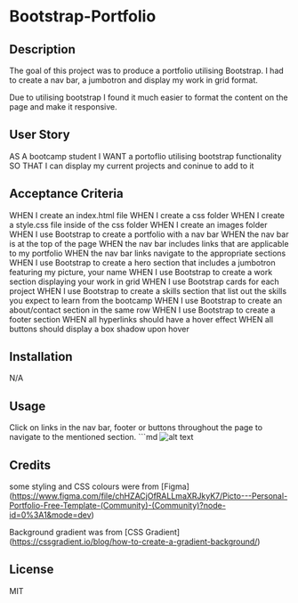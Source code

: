 # Bootstrap-Portfolio

## Description

The goal of this project was to produce a portfolio utilising Bootstrap. I had to create a nav bar, a jumbotron and display my work in grid format.

Due to utilising bootstrap I found it much easier to format the content on the page and make it responsive.

## User Story

AS A bootcamp student 
I WANT a portoflio utilising bootstrap functionality
SO THAT I can display my current projects and coninue to add to it

## Acceptance Criteria

WHEN I create an index.html file
WHEN I create a css folder
WHEN I create a style.css file inside of the css folder
WHEN I create an images folder
WHEN I use Bootstrap to create a portfolio with a nav bar
WHEN the nav bar is at the top of the page
WHEN the nav bar includes links that are applicable to my portfolio
WHEN the nav bar links navigate to the appropriate sections
WHEN I use Bootstrap to create a hero section that includes a jumbotron featuring my picture, your name
WHEN I use Bootstrap to create a work section displaying your work in grid
WHEN I use Bootstrap cards for each project
WHEN I use Bootstrap to create a skills section that list out the skills you expect to learn from the bootcamp
WHEN I use Bootstrap to create an about/contact section in the same row
WHEN I use Bootstrap to create a footer section
WHEN all hyperlinks should have a hover effect
WHEN all buttons should display a box shadow upon hover

## Installation

N/A

## Usage

Click on links in the nav bar, footer or buttons throughout the page to navigate to the mentioned section.
    ```md
    ![alt text](Images\127.0.0.1_5500_index.html.png)


## Credits

some styling and CSS colours were from [Figma] (https://www.figma.com/file/chHZACjOfRALLmaXRJkyK7/Picto---Personal-Portfolio-Free-Template-(Community)-(Community)?node-id=0%3A1&mode=dev)

Background gradient was from [CSS Gradient] (https://cssgradient.io/blog/how-to-create-a-gradient-background/)


## License
MIT


